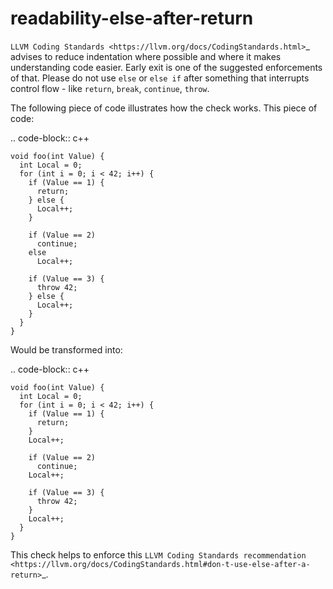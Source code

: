 readability-else-after-return
=============================

`LLVM Coding Standards <https://llvm.org/docs/CodingStandards.html>`\_
advises to reduce indentation where possible and where it makes
understanding code easier. Early exit is one of the suggested
enforcements of that. Please do not use `else` or `else if` after
something that interrupts control flow - like `return`, `break`,
`continue`, `throw`.

The following piece of code illustrates how the check works. This piece
of code:

.. code-block:: c++

    void foo(int Value) {
      int Local = 0;
      for (int i = 0; i < 42; i++) {
        if (Value == 1) {
          return;
        } else {
          Local++;
        }

        if (Value == 2)
          continue;
        else
          Local++;

        if (Value == 3) {
          throw 42;
        } else {
          Local++;
        }
      }
    }

Would be transformed into:

.. code-block:: c++

    void foo(int Value) {
      int Local = 0;
      for (int i = 0; i < 42; i++) {
        if (Value == 1) {
          return;
        }
        Local++;

        if (Value == 2)
          continue;
        Local++;

        if (Value == 3) {
          throw 42;
        }
        Local++;
      }
    }

This check helps to enforce this
`LLVM Coding Standards recommendation <https://llvm.org/docs/CodingStandards.html#don-t-use-else-after-a-return>`\_.
